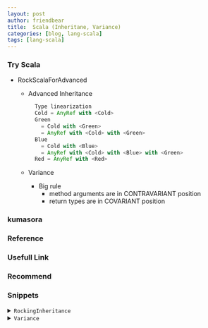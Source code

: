 ```yaml
---
layout: post
author: friendbear
title:  Scala (Inheritane, Variance)
categories: [blog, lang-scala]
tags: [lang-scala]
---
```


### Try Scala
- RockScalaForAdvanced
  - Advanced Inheritance

    ```scala
      Type linearization
      Cold = AnyRef with <Cold>
      Green
        = Cold with <Green>
        = AnyRef with <Cold> with <Green>
      Blue
        = Cold with <Blue>
        = AnyRef with <Cold> with <Blue> with <Green>
      Red = AnyRef with <Red>
    ```
  - Variance
    - Big rule
      - method arguments are in CONTRAVARIANT position
      - return types are in COVARIANT position

### kumasora

### Reference

### Usefull Link

### Recommend


### Snippets

<details>
<summary><code>RockingInheritance</code></summary>
<pre>
<code>
#!/usr/bin/env amm
@main
def RockingInheritance(args: String*) = {

  // convenience
  trait Writer[T] {
    def write(value: T): Unit
  }
  trait Closeable{
    def close(status: Int): Unit
  }
  trait GenericsStream[T] {
    def foreach(f: T => Unit): Unit
  }
  def processStream[T](stream: GenericsStream[T] with Writer[T] with Closeable): Unit = {
    stream.foreach(println)
    stream.close(0)
  }

  // diamond problem
  trait Animal { def name: String }
  trait Lion extends Animal {
    override def name: String = "lion"}
  trait Tiger extends Animal {
    override def name: String = "tiger" }
  class Mutant extends Lion with Tiger

  val m = new Mutant
  println(m.name) // => "tiger"

  /*
    Mutant
    extends Animal with {override def name: String = "lion" }
    with {override def name: String = "tiger}

    LAST OVERRIDE GETS PICKED 🔴
   */

  // the super problem + type linearization
  trait Cold {
    def print = println("cold")
  }
  trait Green extends Cold {
    override def print: Unit = {
      println("green")
      super.print
    }
  }
  trait Blue extends Cold {
    override def print: Unit = {
      println("blue")
      super.print
    }
  }
  class Red {
    def print = println("red")
  }

  class White extends Red with Cold with Green with Blue {
    override def print: Unit = {
      println("write")
      super.print
    }
  }

  println(new White().print) // write => blue => green => cold //
}
</code>
</pre>
</details>

<details>
<summary><code>Variance</code></summary>
<pre>
<code>
#!/usr/bin/env amm

@main
def Variance(args: String*) = {

  trait Animal
  class Dog extends Animal
  class Cat extends Animal
  class Crocodile extends Animal

  // what is variance?
  // "inheritance" - type substitution of generics

  class Cage[T]
  // yes - covariance
  class CCage[+T]
  val ccage: CCage[Animal] = new CCage[Cat]

  // no - invariance
  class ICage[T]
  // val icage: ICage[Animal] = new ICage[Cat]
  // val x: Int = "Hello"

  //hell no -opposite = contravariance
  class XCage[-T]
  val xcage: XCage[Cat] = new XCage[Animal]

  class InvariantCage[T](val animal: T) // invariant

  // covariant position
  class CovariantCage[+T](val animal: T) // COVARIANT POSITION

  // class ContravariantCage[-T](val animal: T) 🔴
  /*
    val catCage: XCage[Cat] = new XCage[Animal](new Crocodile)
   */
  // class CovariantVariableCage[+T](var animal: T) 🔴
  /*
    val ccage: CCage[Animal] = new CCage[Cat](new Cat)
    ccage.animal = Crocodile
   */
  //class ContravariantVariableCage[-T](var animal: T) // also in COVARIANT POSITION
  // val catCage: XCage[Cat] = new XCage[Animal](new Crocodile)
  class InvariantVariableCage[T](var animal: T) // ok
  //trait AnotherCovariantCage[+T] {
  //  def addAnimal(animal: T) // CONTRAVARIANT POSITION
  //}
  /*
    val ccage: CCage[Animal] = new CCage[Dog]
    ccage.add(new Cat)
   */
  class AnotherContravariantCage[-T] {
    def addAnimal(animal: T) = true
  }
  val acc: AnotherContravariantCage[Cat] = new AnotherContravariantCage[Animal]
  acc.addAnimal(new Cat)
  class Kitty extends Cat
  acc.addAnimal(new Kitty)

  class MyList[+A] {
    def add[B >: A](element: B): MyList[B] = new MyList[B] // widening the type
  }

  val emptyList = new MyList[Kitty]
  val animals = emptyList.add(new Kitty)
  val moreAnimals = animals.add(new Cat)
  val evenMoreAnimals = moreAnimals.add(new Dog)

  // METHOD ARGUMENTS ARE IN CONTRAVARIANT POSITION.

  // return types
  class PetShop[-T] {
    // def get(isItaPuppy: Boolean): T // METHOD RETURN TYPES ARE IN COVARIANT POSITION
    /*
      val catShop = new PetShop[Animal] {
        def get(isItaPuppy: Boolean): Animal = new Cat
      }
     */
    /*
      val dogShop: PetShop[Dog] = catShop
      dogShop.get(true) // EVIL CAT!
    */
    def get[S <: T](isItaPuppy: Boolean, defaultAnimal: S): S = defaultAnimal
  }

  val shop: PetShop[Dog] = new PetShop[Animal]
  // val evilCat = shop.get(true, new Cat)
  val evilDog = shop.get(true, new Dog)

  class TerraNova extends Dog
  val bigFurry = shop.get(true, new TerraNova)

  /*
    Big rule
    - method arguments are in CONTRAVARIANT position
    - return types are in COVARIANT position
   */
}

</code>
</pre>
<details>
<summary><code>A Type Class Use Case / The Magnet Pattern</code></summary>
<pre>
<code>
#!/usr/bin/env amm

@main
def MagnetPattern(args: String*) = {
}
</code>
</pre>
</details>
<details>
<summary>-</summary>
<pre>
<code>
#!/usr/bin/env amm

@main
def ImplicitOrdering(args: String*) = {
}

</code>
</pre>
</details>

